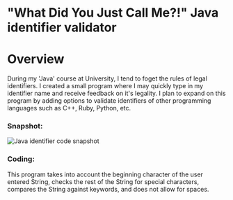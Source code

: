 # "What Did You Just Call Me?!" Java identifier validator

# Overview

During my 'Java' course at University, I tend to foget the rules of legal identifiers. I created a small program where I may quickly type in my identifier name and receive feedback on it's legality. I plan to expand on this program by adding options to validate identifiers of other programming languages such as C++, Ruby, Python, etc.


### Snapshot:

![Java identifier code snapshot](https://i.imgur.com/6jcpJVw.png)

### Coding:

This program takes into account the beginning character of the user entered String, checks the rest of the String for special characters, compares the String against keywords, and does not allow for spaces.
